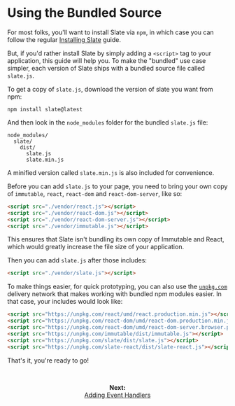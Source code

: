 # Using the Bundled Source

For most folks, you'll want to install Slate via `npm`, in which case you can follow the regular [Installing Slate](./installing-slate.md) guide.

But, if you'd rather install Slate by simply adding a `<script>` tag to your application, this guide will help you. To make the "bundled" use case simpler, each version of Slate ships with a bundled source file called `slate.js`.

To get a copy of `slate.js`, download the version of slate you want from npm:

```
npm install slate@latest
```

And then look in the `node_modules` folder for the bundled `slate.js` file:

```
node_modules/
  slate/
    dist/
      slate.js
      slate.min.js
```

A minified version called `slate.min.js` is also included for convenience.

Before you can add `slate.js` to your page, you need to bring your own copy of `immutable`, `react`, `react-dom` and `react-dom-server`, like so:

```html
<script src="./vendor/react.js"></script>
<script src="./vendor/react-dom.js"></script>
<script src="./vendor/react-dom-server.js"></script>
<script src="./vendor/immutable.js"></script>
```

This ensures that Slate isn't bundling its own copy of Immutable and React, which would greatly increase the file size of your application.

Then you can add `slate.js` after those includes:

```html
<script src="./vendor/slate.js"></script>
```

To make things easier, for quick prototyping, you can also use the [`unpkg.com`](https://unpkg.com/#/) delivery network that makes working with bundled npm modules easier. In that case, your includes would look like:

```html
<script src="https://unpkg.com/react/umd/react.production.min.js"></script>
<script src="https://unpkg.com/react-dom/umd/react-dom.production.min.js"></script>
<script src="https://unpkg.com/react-dom/umd/react-dom-server.browser.production.min.js"></script>
<script src="https://unpkg.com/immutable/dist/immutable.js"></script>
<script src="https://unpkg.com/slate/dist/slate.js"></script>
<script src="https://unpkg.com/slate-react/dist/slate-react.js"></script>
```

That's it, you're ready to go!

<br/>
<p align="center"><strong>Next:</strong><br/><a href="./adding-event-handlers.md">Adding Event Handlers</a></p>
<br/>
